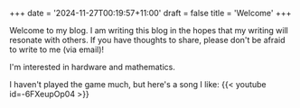 +++
date = '2024-11-27T00:19:57+11:00'
draft = false
title = 'Welcome'
+++

Welcome to my blog. I am writing this blog in the hopes that my writing will resonate with others. If you have thoughts to share, please don't be afraid to write to me (via email)! 

I'm interested in hardware and mathematics.

I haven't played the game much, but here's a song I like:
{{< youtube id=-6FXeupOp04 >}}
